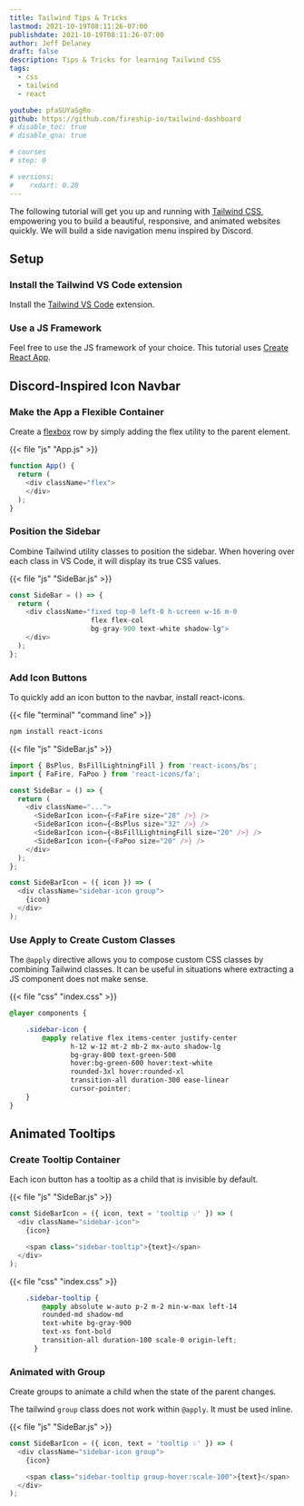 ```yaml
---
title: Tailwind Tips & Tricks
lastmod: 2021-10-19T08:11:26-07:00
publishdate: 2021-10-19T08:11:26-07:00
author: Jeff Delaney
draft: false
description: Tips & Tricks for learning Tailwind CSS
tags: 
  - css
  - tailwind
  - react

youtube: pfaSUYaSgRo
github: https://github.com/fireship-io/tailwind-dashboard
# disable_toc: true
# disable_qna: true

# courses
# step: 0

# versions:
#    rxdart: 0.20
---
```


The following tutorial will get you up and running with [Tailwind CSS](https://tailwindcss.com/), empowering you to build a beautiful, responsive, and animated websites quickly. We will build a side navigation menu inspired by Discord.

## Setup

### Install the Tailwind VS Code extension

Install the [Tailwind VS Code](https://marketplace.visualstudio.com/items?itemName=bradlc.vscode-tailwindcss) extension.

### Use a JS Framework

Feel free to use the JS framework of your choice. This tutorial uses [Create React App](https://tailwindcss.com/docs/guides/create-react-app).

## Discord-Inspired Icon Navbar

### Make the App a Flexible Container

Create a [flexbox](https://youtu.be/K74l26pE4YA) row by simply adding the flex utility to the parent element.

{{< file "js" "App.js" >}}
```javascript
function App() {
  return (
    <div className="flex">
    </div>
  );
}
```

### Position the Sidebar

Combine Tailwind utility classes to position the sidebar. When hovering over each class in VS Code, it will display its true CSS values. 

{{< file "js" "SideBar.js" >}}
```javascript
const SideBar = () => {
  return (
    <div className="fixed top-0 left-0 h-screen w-16 m-0
                    flex flex-col 
                    bg-gray-900 text-white shadow-lg">
    </div>
  );
};
```

### Add Icon Buttons

To quickly add an icon button to the navbar, install react-icons. 

{{< file "terminal" "command line" >}}
```bash
npm install react-icons
```

{{< file "js" "SideBar.js" >}}
```javascript
import { BsPlus, BsFillLightningFill } from 'react-icons/bs';
import { FaFire, FaPoo } from 'react-icons/fa';

const SideBar = () => {
  return (
    <div className="...">
      <SideBarIcon icon={<FaFire size="28" />} />
      <SideBarIcon icon={<BsPlus size="32" />} />
      <SideBarIcon icon={<BsFillLightningFill size="20" />} />
      <SideBarIcon icon={<FaPoo size="20" />} />
    </div>
  );
};

const SideBarIcon = ({ icon }) => (
  <div className="sidebar-icon group">
    {icon}
  </div>
);
```

### Use Apply to Create Custom Classes

The `@apply` directive allows you to compose custom CSS classes by combining Tailwind classes. It can be useful in situations where extracting a JS component does not make sense. 

{{< file "css" "index.css" >}}
```css
@layer components {

    .sidebar-icon {
        @apply relative flex items-center justify-center 
               h-12 w-12 mt-2 mb-2 mx-auto shadow-lg
               bg-gray-800 text-green-500
               hover:bg-green-600 hover:text-white
               rounded-3xl hover:rounded-xl
               transition-all duration-300 ease-linear
               cursor-pointer;
    }
}
```

## Animated Tooltips

### Create Tooltip Container 

Each icon button has a tooltip as a child that is invisible by default. 

{{< file "js" "SideBar.js" >}}
```javascript
const SideBarIcon = ({ icon, text = 'tooltip 💡' }) => (
  <div className="sidebar-icon">
    {icon}

    <span class="sidebar-tooltip">{text}</span>
  </div>
);
```

{{< file "css" "index.css" >}}
```css
    .sidebar-tooltip {
        @apply absolute w-auto p-2 m-2 min-w-max left-14
        rounded-md shadow-md
        text-white bg-gray-900 
        text-xs font-bold
        transition-all duration-100 scale-0 origin-left;
      }
```


### Animated with Group

Create groups to animate a child when the state of the parent changes.

The tailwind `group` class does not work within `@apply`. It must be used inline. 

{{< file "js" "SideBar.js" >}}
```javascript
const SideBarIcon = ({ icon, text = 'tooltip 💡' }) => (
  <div className="sidebar-icon group">
    {icon}

    <span class="sidebar-tooltip group-hover:scale-100">{text}</span>
  </div>
);
```